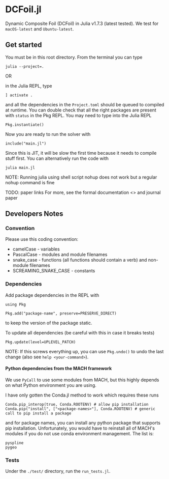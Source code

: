 # DCFoil.jl

Dynamic Composite Foil (DCFoil) in Julia v1.7.3 (latest tested).
We test for `macOS-latest` and `Ubuntu-latest`.

## Get started

You must be in this root directory. From the terminal you can type

`julia --project=.`

OR

in the Julia REPL, type

`] activate .`

and all the dependencies in the `Project.toml` should be queued to compiled at runtime.
You can double check that all the right packages are present with `status` in the Pkg REPL.
You may need to type into the Julia REPL

`Pkg.instantiate()`

Now you are ready to run the solver with

`include("main.jl")`

Since this is JIT, it will be slow the first time because it needs to compile stuff first.
You can alternatively run the code with

`julia main.jl`

NOTE: Running julia using shell script nohup does not work but a regular nohup command is fine

TODO: paper links
For more, see the formal documentation <> and journal paper

## Developers Notes

### Convention

Please use this coding convention:

* camelCase - variables
* PascalCase - modules and module filenames
* snake_case - functions (all functions should contain a verb) and non-module filenames
* SCREAMING_SNAKE_CASE - constants

### Dependencies

Add package dependencies in the REPL with

`using Pkg`

`Pkg.add("package-name", preserve=PRESERVE_DIRECT)`

to keep the version of the package static.

To update all dependencies (be careful with this in case it breaks tests)

`Pkg.update(level=UPLEVEL_PATCH)`

NOTE: If this screws everything up, you can use `Pkg.undo()` to undo the last change (also see `help <your-command>`).

#### Python dependencies from the MACH framework

We use `PyCall` to use some modules from MACH, but this highly depends on what Python environment you are using.
<!-- If you're building `PyCall` for the first time, it depends on the PYTHON environment variable so if you build with the wrong python, don't forget to do a clean uninstall before rebuilding.
Once the package is built, the `venv` method of getting this to work requires
```
ENV["PYCALL_JL_RUNTIME_PYTHON"] = Sys.which("python")
```
before the `using PyCall` import in the julia scripts, but I put this in the scripts anyways. -->
I have only gotten the Conda.jl method to work which requires these runs
```
Conda.pip_interop(true, Conda.ROOTENV) # allow pip installation
Conda.pip("install", ["<package-names>"], Conda.ROOTENV) # generic call to pip install a package
```
and for package names, you can install any python package that supports pip installation.
Unfortunately, you would have to reinstall all of MACH's modules if you do not use conda environment management.
The list is:
```
pyspline
pygeo
```
### Tests

Under the `./test/` directory, run the `run_tests.jl`.